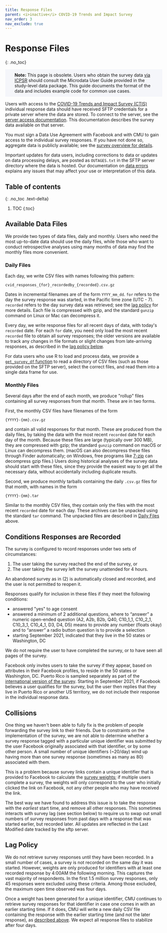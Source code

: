 ```yaml
---
title: Response Files
parent: <i>inactive</i> COVID-19 Trends and Impact Survey
nav_order: 3
nav_exclude: true
---
```


# Response Files
{: .no_toc}

<div style="background-color:#f5f6fa; padding: 10px
30px;"><strong>Note:</strong> This page is obsolete. Users who obtain the survey
data <a href="https://www.icpsr.umich.edu/web/ICPSR/studies/39207">via ICPSR</a>
should consult the Microdata User Guide provided in the study-level data
package. This guide documents the format of the data and includes example code
for common use cases.</div>

Users with access to the [COVID-19 Trends and Impact Survey (CTIS)](./index.md)
individual response data should have received SFTP credentials for a private
server where the data are stored. To connect to the server, see the 
[server access documentation](server-access.md). This documentation describes the
survey data available on that server.

You must sign a Data Use Agreement with Facebook and with CMU to gain
access to the individual survey responses. If you have not done so, aggregate
data is publicly available; see the [survey overview for details](index.md).

Important updates for data users, including corrections to data or updates on
data processing delays, are posted as `OUTAGES.txt` in the SFTP server directory
where the data is hosted. Our documentation on [data errors](problems.md)
explains any issues that may affect your use or interpretation of this data.

## Table of contents
{: .no_toc .text-delta}

1. TOC
{:toc}

## Available Data Files

We provide two types of data files, daily and monthly. Users who need the most
up-to-date data should use the daily files, while those who want to conduct
retrospective analyses using many months of data may find the monthly files more
convenient.

### Daily Files

Each day, we write CSV files with names following this pattern:

	cvid_responses_{for}_recordedby_{recorded}.csv.gz

Dates in incremental filenames are of the form `YYYY_mm_dd`. `for` refers to the
day the survey response was started, in the Pacific time zone (UTC -
7). `recorded` refers to the day survey data was retrieved; see the 
[lag policy](#lag-policy) for more details. Each file is compressed with gzip, and
the standard `gunzip` command on Linux or Mac can decompress it.

Every day, we write response files for all recent days of data, with today's
`recorded` date. For each `for` date, you need only load the most recent
`recorded` file to obtain all survey responses; the older versions are available
to track any changes in file formats or slight changes from late-arriving
responses, as described in the [lag policy below](#lag-policy).

For data users who use R to load and process data, we provide a [`get_survey_df`
function](survey-utils.R) to read a directory of CSV files (such as those
provided on the SFTP server), select the correct files, and read them into a
single data frame for use.

### Monthly Files

Several days after the end of each month, we produce "rollup" files containing
all survey responses from that month. These are in two forms.

First, the monthly CSV files have filenames of the form

    {YYYY}-{mm}.csv.gz

and contain all valid responses for that month. These are produced from the
daily files, by taking the data with the most recent `recorded` date for each
day of the month. Because these files are large (typically over 300 MB), they
are compressed with gzip; the standard `gunzip` command on macOS or Linux can
decompress them. (macOS can also decompress these files through Finder
automatically; on Windows, free programs like [7-zip](https://www.7-zip.org/)
can decompress gzip files.) Users doing historical analyses of the survey data
should start with these files, since they provide the easiest way to get all the
necessary data, without accidentally including duplicate results.

Second, we produce monthly tarballs containing the daily `.csv.gz` files for
that month, with names in the form

	{YYYY}-{mm}.tar

Similar to the monthly CSV files, they contain only the files with the most
recent `recorded` date for each day. These archives can be unpacked using the
standard `tar` command. The unpacked files are described in [Daily
Files](#daily-files) above.

## Conditions Responses are Recorded

The survey is configured to record responses under two sets of circumstances:

1. The user taking the survey reached the end of the survey, or
2. The user taking the survey left the survey unattended for 4 hours.

An abandoned survey as in (2) is automatically closed and recorded, and the user
is not permitted to reopen it.

Responses qualify for inclusion in these files if they meet the following conditions:

* answered "yes" to age consent
* answered a minimum of 2 additional questions, where to “answer” a numeric
  open-ended question (A2, A2b, B2b, Q40, C10_1_1, C10_2_1, C10_3_1, C10_4_1,
  D3, D4, D5) means to provide any number (floats okay) and to “answer” a radio
  button question is to provide a selection
* starting September 2021, indicated that they live in the 50 states or
  Washington, DC

We do not require the user to have completed the survey, or to have seen all
pages of the survey.

Facebook only invites users to take the survey if they appear, based on
attributes in their Facebook profiles, to reside in the 50 states or
Washington, DC. Puerto Rico is sampled separately as part of the
[international version of the survey](https://covidmap.umd.edu/). Starting in
September 2021, if Facebook believes a user qualifies for the survey, but the
user then replies that they live in Puerto Rico or another US territory, we do
not include their response in the individual response data.

## Collisions

One thing we haven't been able to fully fix is the problem of people forwarding
the survey link to their friends. Due to constraints on the implementation of
the survey, we are not able to determine whether a survey response tagged with a
particular unique identifier was submitted by the user Facebook originally
associated with that identifier, or by some other person. A small number of
unique identifiers (~20/day) wind up having more than one survey response
(sometimes as many as 80) associated with them.

This is a problem because survey links contain a unique identifier that is
provided to Facebook to calculate the [survey weights](weights.md); if multiple
users complete a survey, the weights will only correspond to the user who
initially clicked the link on Facebook, not any other people who may have
received the link.

The best way we have found to address this issue is to take the response with
the *earliest* start time, and remove all other responses. This sometimes
interacts with survey lag (see section below) to require us to swap out small
numbers of survey responses from past days with a response that was started
earlier, but recorded later. All updates are reflected in the Last Modified date
tracked by the sftp server.

## Lag Policy

We do not retrieve survey responses until they have been recorded. In a small
number of cases, a survey is not recorded on the same day it was started.
However, weights are only produced for identifiers with at least one recorded
response by 4:00AM the following morning. This captures the vast majority of
respondents. In the first 1.5 million survey responses, only 45 responses were
excluded using these criteria. Among those excluded, the maximum open time
observed was four days.

Once a weight has been generated for a unique identifier, CMU continues to
retrieve survey responses for that identifier in case one comes in with an
earlier starting time. If it does, CMU will write a new daily CSV file
containing the response with the earlier starting time (and not the later
response), as [described above](#daily-files). We expect all response files to
stabilize after four days.
